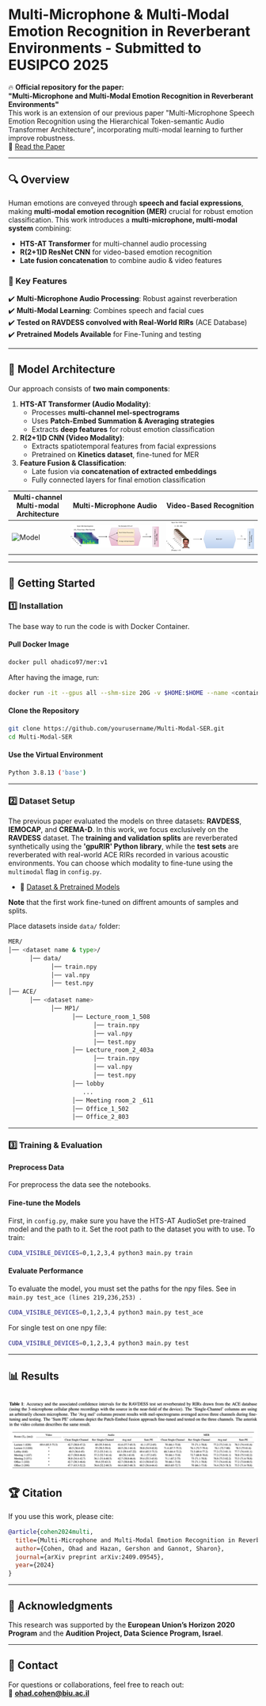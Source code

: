 # Multi-Microphone & Multi-Modal Emotion Recognition in Reverberant Environments - Submitted to EUSIPCO 2025

🔥 **Official repository for the paper:**  
**"Multi-Microphone and Multi-Modal Emotion Recognition in Reverberant Environments"**  
This work is an extension of our previous paper "Multi-Microphone Speech Emotion Recognition using the Hierarchical Token-semantic Audio Transformer
Architecture", incorporating multi-modal learning to further improve robustness.  
📄 [Read the Paper](https://arxiv.org/pdf/2409.09545)  


---

## 🔍 Overview
Human emotions are conveyed through **speech and facial expressions**, making **multi-modal emotion recognition (MER)** crucial for robust emotion classification. This work introduces a **multi-microphone, multi-modal system** combining:

- **HTS-AT Transformer** for multi-channel audio processing
- **R(2+1)D ResNet CNN** for video-based emotion recognition
- **Late fusion concatenation** to combine audio & video features

### 🔮 Key Features
✔️ **Multi-Microphone Audio Processing**: Robust against reverberation  
✔️ **Multi-Modal Learning**: Combines speech and facial cues  
✔️ **Tested on RAVDESS convolved with Real-World RIRs** (ACE Database)  
✔️ **Pretrained Models Available** for Fine-Tuning and testing

---

## 📸 Model Architecture
Our approach consists of **two main components**:
1. **HTS-AT Transformer (Audio Modality)**:
   - Processes **multi-channel mel-spectrograms**
   - Uses **Patch-Embed Summation & Averaging strategies**
   - Extracts **deep features** for robust emotion classification
2. **R(2+1)D CNN (Video Modality)**:
   - Extracts spatiotemporal features from facial expressions
   - Pretrained on **Kinetics dataset**, fine-tuned for MER
3. **Feature Fusion & Classification**:
   - Late fusion via **concatenation of extracted embeddings**
   - Fully connected layers for final emotion classification

| Multi-channel Multi-modal Architecture | Multi-Microphone Audio | Video-Based Recognition |
|----------------------|------------------|----------------------|
| ![Model](images/MER.png) | ![The extended HTS-AT](images/audio.png) | ![R2+1D](images/video.png) |

---

## 🔧 Getting Started

### **1️⃣ Installation**
The base way to run the code is with Docker Container.
#### **Pull Docker Image**
```bash
docker pull ohadico97/mer:v1
```
After having the image, run:

```bash
docker run -it --gpus all --shm-size 20G -v $HOME:$HOME --name <container name> ohadico97/mer:v1
```
#### **Clone the Repository**
```bash
git clone https://github.com/yourusername/Multi-Modal-SER.git
cd Multi-Modal-SER
```
#### **Use the Virtual Environment**
```bash
Python 3.8.13 ('base')
```

---

### **2️⃣ Dataset Setup**
The previous paper evaluated the models on three datasets: **RAVDESS**, **IEMOCAP**, and **CREMA-D**. In this work, we focus exclusively on the **RAVDESS** dataset. The **training and validation splits** are reverberated synthetically using the **'gpuRIR' Python library**, while the **test sets** are reverberated with real-world ACE RIRs recorded in various acoustic environments. You can choose which modality to fine-tune using the ```multimodal``` flag in ```config.py```.
- 🔗 [Dataset & Pretrained Models](LINK_TO_DATA_MODELS)

**Note** that the first work fine-tuned on diffrent amounts of samples and splits.

Place datasets inside `data/` folder:
```bash
MER/
│── <dataset name & type>/
      │── data/
            │── train.npy
            │── val.npy
            │── test.npy
│── ACE/
      │── <dataset name>
            │── MP1/
                  │── Lecture_room_1_508
                        │── train.npy
                        │── val.npy
                        │── test.npy
                  │── Lecture_room_2_403a
                        │── train.npy
                        │── val.npy
                        │── test.npy
                  │── lobby
                     ...
                  │── Meeting room_2 _611
                  │── Office_1_502
                  │── Office_2_803
```

---

### **3️⃣ Training & Evaluation**
#### **Preprocess Data**
For preprocess the data see the notebooks.
#### **Fine-tune the Models**
First, in ```config.py```, make sure you have the HTS-AT AudioSet pre-trained model and the path to it. Set the root path to the dataset you with to use.
To train:
```bash
CUDA_VISIBLE_DEVICES=0,1,2,3,4 python3 main.py train
```
#### **Evaluate Performance**
To evaluate the model, you must set the paths for the npy files. See in ```main.py test_ace (lines 219,236,253) ```.

```bash
CUDA_VISIBLE_DEVICES=0,1,2,3,4 python3 main.py test_ace
```
For single test on one npy file:

```bash
CUDA_VISIBLE_DEVICES=0,1,2,3,4 python3 main.py test
```

---

## 📊 Results

![results](images/results_mer.png)
---

## 🏆 Citation
If you use this work, please cite:
```bibtex
@article{cohen2024multi,
  title={Multi-Microphone and Multi-Modal Emotion Recognition in Reverberant Environment},
  author={Cohen, Ohad and Hazan, Gershon and Gannot, Sharon},
  journal={arXiv preprint arXiv:2409.09545},
  year={2024}
}
```

---

## 🌟 Acknowledgments
This research was supported by the **European Union’s Horizon 2020 Program** and the **Audition Project, Data Science Program, Israel**.

---

## 👤 Contact
For questions or collaborations, feel free to reach out:  
📧 **ohad.cohen@biu.ac.il**

